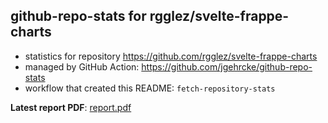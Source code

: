 ## github-repo-stats for rgglez/svelte-frappe-charts

- statistics for repository https://github.com/rgglez/svelte-frappe-charts
- managed by GitHub Action: https://github.com/jgehrcke/github-repo-stats
- workflow that created this README: `fetch-repository-stats`

**Latest report PDF**: [report.pdf](https://github.com/rgglez/rgglez/raw/github-repo-stats/rgglez/svelte-frappe-charts/latest-report/report.pdf)

